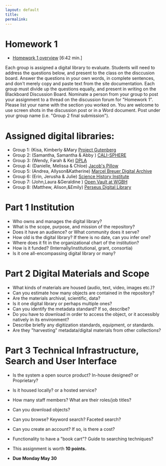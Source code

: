 ```yaml
---
layout: default
title: 
permalink:
---
```


<h1> Homework 1</h1>

- [Homework 1 overview](https://youtu.be/nZnNIw-FzL8) [6:42 min.] 

Each group is assigned a digital library to evaluate. Students will need to address the questions below, and present to the class on the disccusion board. Answer the questions in your own words, in complete sentences, and don't merely copy and paste text from the site documentation. Each group must divide up the questions equally, and present in writing on the Blackboard Discussion Board. Nominate a person from your group to post your assignment to a thread on the discussion forum for &quot;Homework 1&quot;. Please list your name with the section you worked on. You are welcome to use screen shots in the discussion post or in a Word document. Post under your group name (i.e. &quot;Group 2 final submission&quot;). 

# Assigned digital libraries: 

- Group 1: (Kisa, Kimberly &amp;Mary  [Project Gutenberg](https://www.gutenberg.org/)
- Group 2: (Samantha, Samantha &amp; Abby ) [CALI-SPHERE](http://calisphere.cdlib.org/)
- Group 3: (Wendy, Farah &amp; Ke) [DPLA](https://dp.la/)
- Group 4: (Danielle, Melissa &amp; Chloe) [Jacob's Pillow](https://archives.jacobspillow.org/)
- Group 5: (Andrea, Allyson&amp;Katherine) [Marcel Breuer Digital Archive](https://breuer.syr.edu/)
- Group 6: (Erin, Jerusha &amp; Julie) [Science History Institute](https://digital.sciencehistory.org/)
- Group 7: (John,Laura &amp;Geraldine ) [Open Vault at WGBH](https://openvault.wgbh.org/) 
- Group 8: (Matthew, Alison,&amp;Emily) [Perseus Digital Library](http://www.perseus.tufts.edu/) 

# Part 1 Institution

- Who owns and manages the digital library?
- What is the scope, purpose, and mission of the repository?
- Does it have an audience? or What community does it serve?
- How old is the digital library? If there is no date, can you infer one?
- Where does it fit in the organizational chart of the institution?
- How is it funded? (Internally/institutional, grant, consortia)
- Is it one all-encompassing digital library or many?


# Part 2 Digital Materials and Scope

- What kinds of materials are housed (audio, text, video, images etc.)?
- Can you estimate how many objects are contained in the repository?
- Are the materials archival, scientific, data?
- Is it one digital library or perhaps multiple ones? 
- Can you identify the metadata standard? If so, describe?
- Do you have to download in order to access the object, or it accessibly natively in its environment?
- Describe briefly any digitization standards, equipment, or standards. 
- Are they &quot;harvesting&quot; metadata/digital materials from other collections?


# Part 3 Technical Infrastructure, Search and User Interface

- Is the system a open source product? In-house designed? or Proprietary?
- Is it housed locally? or a hosted service?
- How many staff members? What are their roles/job titles?
- Can you download objects?
- Can you browse? Keyword search? Faceted search?
- Can you create an account? If so, is there a cost?
- Functionality to have a &quot;book cart&quot;? Guide to searching techniques?

- This assignment is worth **10 points.**
- **Due Monday May 30** 
